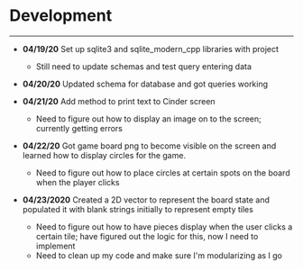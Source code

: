 # Development

---

 - **04/19/20** Set up sqlite3 and sqlite_modern_cpp libraries with project
   - Still need to update schemas and test query entering data

 - **04/20/20** Updated schema for database and got queries working

 - **04/21/20** Add method to print text to Cinder screen
   - Need to figure out how to display an image on to the screen; 
   currently getting errors
   
 - **04/22/20** Got game board png to become visible on the screen and 
 learned how to display circles for the game.
    - Need to figure out how to place circles at certain spots on the board
    when the player clicks
    
 - **04/23/2020** Created a 2D vector to represent the board state and
 populated it with blank strings initially to represent empty tiles
    - Need to figure out how to have pieces display when the user clicks
    a certain tile; have figured out the logic for this, now I need to
    implement
    - Need to clean up my code and make sure I'm modularizing as I go    